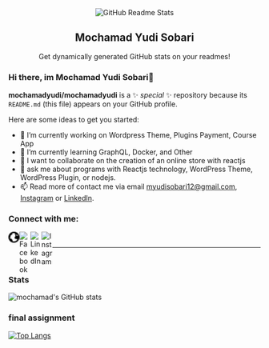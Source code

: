 <p align="center">
 <img width="100px" src="https://avatars.githubusercontent.com/u/33462758?v=4" align="center" alt="GitHub Readme Stats"/>
 <h2 align="center">Mochamad Yudi Sobari</h2>
 <p align="center">Get dynamically generated GitHub stats on your readmes!</p>
</p>

### Hi there, im Mochamad Yudi Sobari👋


**mochamadyudi/mochamadyudi** is a ✨ _special_ ✨ repository because its `README.md` (this file) appears on your GitHub profile.

Here are some ideas to get you started:

- 🔭 I’m currently working on Wordpress Theme, Plugins Payment, Course App
- 🌱 I’m currently learning GraphQL, Docker, and Other
- 👯 I want to collaborate on the creation of an online store with reactjs
- 💬 ask me about programs with Reactjs technology, WordPress Theme, WordPress Plugin, or nodejs.
- 📫 Read more of contact me via email myudisobari12@gmail.com, [Instagram](https://instagram.com/yuyuid__) or [LinkedIn](https://www.linkedin.com/in/mochamadyudi/).


### Connect with me:

[<img align="left" alt="vodonesia.id" width="22px" src="https://raw.githubusercontent.com/iconic/open-iconic/master/svg/globe.svg" fill="#fff" />][website]
[<img align="left" alt="Facebook" width="22px" src="https://cdn.jsdelivr.net/npm/simple-icons@v3/icons/facebook.svg" />][facebook]
[<img align="left" alt="LinkedIn" width="22px" src="https://cdn.jsdelivr.net/npm/simple-icons@v3/icons/linkedin.svg" />][linkedin]
[<img align="left" alt="Instagram" width="22px" src="https://cdn.jsdelivr.net/npm/simple-icons@v3/icons/instagram.svg" />][instagram]

<br />

---

<br/>

### Stats
![mochamad's GitHub stats](https://github-readme-stats.vercel.app/api?username=mochamadyudi&show_owner=true&show_icons=false&include_all_commits=true&theme=nord)

### final assignment
[![Top Langs](https://github-readme-stats.vercel.app/api/top-langs/?username=mochamadyudi&layout=compact)](https://github.com/mochamadyudi/skripsinew)

[website]: https://vodonesia.id
[facebook]: https://facebook.com/mochammadyudi
[linkedin]: https://linkedin.com/in/mochamadyudi
[instagram]: https://instagram.com/yuyuid__
